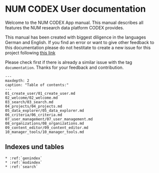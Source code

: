 # NUM CODEX User documentation

Welcome to the NUM CODEX App manual. This manual describes all features the NUM research data
platform CODEX provides.

This manual has been created with biggest diligence in the languages German and English. If you find
an error or want to give other feedback to this documentation please do not hestitate to create a
new issue for this project following 
<a 
href="https://github.com/NUM-Forschungsdatenplattform/num-portal-webapp/issues" 
  target="_blank" 
  rel="noopener">
this link
</a>

Please check first if there is already a similar issue with the tag `documentation`. Thanks for your
feedback and contribution.


```{toctree}
---
maxdepth: 2
caption: "Table of contents:"
---
01_create_user/01_create_user.md
02_welcome/02_welcome.md
03_search/03_search.md
04_projects/04_projects.md
05_data_explorer/05_data_explorer.md
06_criteria/06_criteria.md
07_user_management/07_user_management.md
08_organizations/08_organizations.md
09_content_editor/09_content_editor.md
10_manager_tools/10_manager_tools.md
```

## Indexes und tables

```{eval-rst}
* :ref:`genindex`
* :ref:`modindex`
* :ref:`search`
```